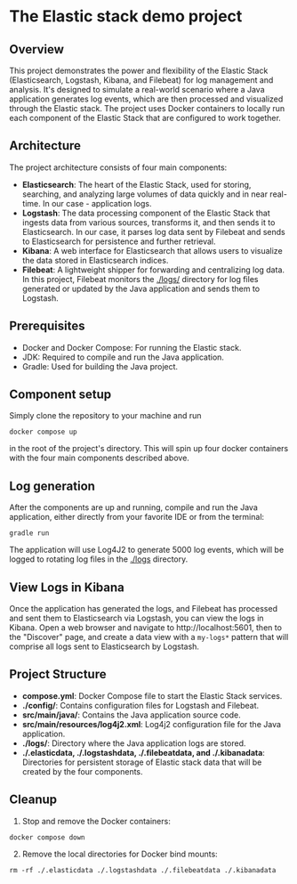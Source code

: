 # The Elastic stack demo project

## Overview

This project demonstrates the power and flexibility of the Elastic Stack (Elasticsearch, Logstash, Kibana, and Filebeat) for log management
and analysis. It's designed to simulate a real-world scenario where a Java application generates log events, which are then processed and
visualized through the Elastic stack. The project uses Docker containers to locally run each component of the Elastic Stack that are
configured to work together.

## Architecture

The project architecture consists of four main components:

- **Elasticsearch**: The heart of the Elastic Stack, used for storing, searching, and analyzing large volumes of data quickly and in near
  real-time. In our case - application logs.
- **Logstash**: The data processing component of the Elastic Stack that ingests data from various sources, transforms it, and then sends it
  to Elasticsearch. In our case, it parses log data sent by Filebeat and sends to Elasticsearch for persistence and further retrieval.
- **Kibana**: A web interface for Elasticsearch that allows users to visualize the data stored in Elasticsearch indices.
- **Filebeat**: A lightweight shipper for forwarding and centralizing log data. In this project, Filebeat monitors the [./logs/](./logs)
  directory for log files generated or updated by the Java application and sends them to Logstash.

## Prerequisites

- Docker and Docker Compose: For running the Elastic stack.
- JDK: Required to compile and run the Java application.
- Gradle: Used for building the Java project.

## Component setup

Simply clone the repository to your machine and run

```shell
docker compose up
```

in the root of the project's directory. This will spin up four docker containers with the four main components described above.

## Log generation

After the components are up and running, compile and run the Java application, either directly from your favorite IDE or from the terminal:

```shell
gradle run
```

The application will use Log4J2 to generate 5000 log events, which will be logged to rotating log files in the [./logs](./logs) directory.

## View Logs in Kibana

Once the application has generated the logs, and Filebeat has processed and sent them to Elasticsearch via Logstash, you can view the logs
in Kibana. Open a web browser and navigate to http://localhost:5601, then to the "Discover" page, and create a data view with a
`my-logs*` pattern that will comprise all logs sent to Elasticsearch by Logstash.

## Project Structure

- **compose.yml**: Docker Compose file to start the Elastic Stack services.
- **./config/**: Contains configuration files for Logstash and Filebeat.
- **src/main/java/**: Contains the Java application source code.
- **src/main/resources/log4j2.xml**: Log4j2 configuration file for the Java application.
- **./logs/**: Directory where the Java application logs are stored.
- **./.elasticdata, ./.logstashdata, ./.filebeatdata, and ./.kibanadata**: Directories for persistent storage of Elastic stack data that will
  be created by the four components.

## Cleanup

1. Stop and remove the Docker containers:

```shell
docker compose down
```

2. Remove the local directories for Docker bind mounts:

```shell
rm -rf ./.elasticdata ./.logstashdata ./.filebeatdata ./.kibanadata
```

